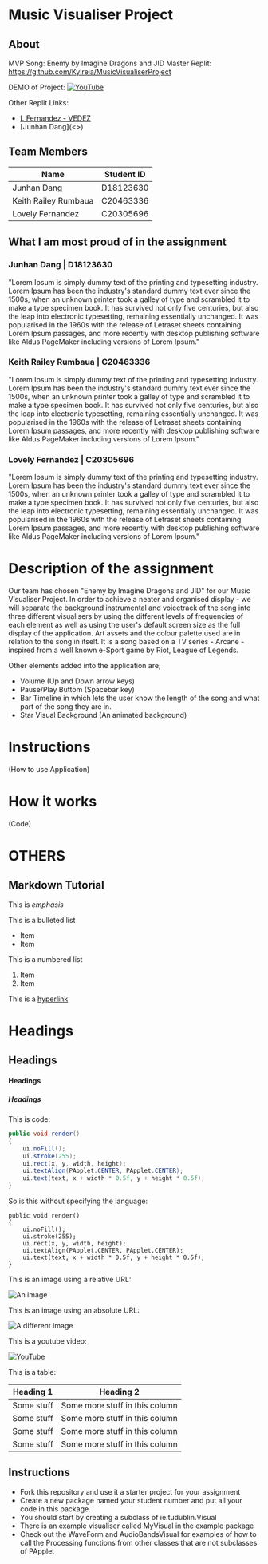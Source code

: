 # Music Visualiser Project

## About
MVP Song: Enemy by Imagine Dragons and JID
Master Replit: https://github.com/Kylreia/MusicVisualiserProject

DEMO of Project: [![YouTube](http://img.youtube.com/vi/J2kHSSFA4NU/0.jpg)](https://www.youtube.com/watch?v=J2kHSSFA4NU)


Other Replit Links:
- [L Fernandez - VEDEZ ](https://github.com/vedez/MusicVisualiserProject)
- [Junhan Dang](<<Your REplit here>>)

## Team Members

| Name| Student ID |
|-----------|-----------|
|Junhan Dang | D18123630 |
|Keith Railey Rumbaua | C20463336 |
|Lovely Fernandez | C20305696 |

## What I am most proud of in the assignment
### Junhan Dang | D18123630

"Lorem Ipsum is simply dummy text of the printing and typesetting industry. Lorem Ipsum has been the industry's standard dummy text ever since the 1500s, when an unknown printer took a galley of type and scrambled it to make a type specimen book. It has survived not only five centuries, but also the leap into electronic typesetting, remaining essentially unchanged. It was popularised in the 1960s with the release of Letraset sheets containing Lorem Ipsum passages, and more recently with desktop publishing software like Aldus PageMaker including versions of Lorem Ipsum."

### Keith Railey Rumbaua | C20463336

"Lorem Ipsum is simply dummy text of the printing and typesetting industry. Lorem Ipsum has been the industry's standard dummy text ever since the 1500s, when an unknown printer took a galley of type and scrambled it to make a type specimen book. It has survived not only five centuries, but also the leap into electronic typesetting, remaining essentially unchanged. It was popularised in the 1960s with the release of Letraset sheets containing Lorem Ipsum passages, and more recently with desktop publishing software like Aldus PageMaker including versions of Lorem Ipsum."

### Lovely Fernandez | C20305696

"Lorem Ipsum is simply dummy text of the printing and typesetting industry. Lorem Ipsum has been the industry's standard dummy text ever since the 1500s, when an unknown printer took a galley of type and scrambled it to make a type specimen book. It has survived not only five centuries, but also the leap into electronic typesetting, remaining essentially unchanged. It was popularised in the 1960s with the release of Letraset sheets containing Lorem Ipsum passages, and more recently with desktop publishing software like Aldus PageMaker including versions of Lorem Ipsum."

# Description of the assignment
Our team has chosen "Enemy by Imagine Dragons and JID" for our Music Visualiser Project. 
In order to achieve a neater and organised display - we will separate the background instrumental and voicetrack of the song into three different visualisers by using the different levels of frequencies of each element as well as using the user's default screen size as the full display of the application. 
Art assets and the colour palette used are in relation to the song in itself. It is a song based on a TV series - Arcane - inspired from a well known e-Sport game by Riot, League of Legends. 

Other elements added into the application are;
- Volume (Up and Down arrow keys)
- Pause/Play Buttom (Spacebar key)
- Bar Timeline in which lets the user know the length of the song and what part of the song they are in.
- Star Visual Background (An animated background)


# Instructions 

(How to use Application)

# How it works 

(Code)

# OTHERS
## Markdown Tutorial

This is *emphasis*

This is a bulleted list

- Item
- Item

This is a numbered list

1. Item
1. Item

This is a [hyperlink](http://bryanduggan.org)

# Headings
## Headings
#### Headings
##### Headings

This is code:

```Java
public void render()
{
	ui.noFill();
	ui.stroke(255);
	ui.rect(x, y, width, height);
	ui.textAlign(PApplet.CENTER, PApplet.CENTER);
	ui.text(text, x + width * 0.5f, y + height * 0.5f);
}
```

So is this without specifying the language:

```
public void render()
{
	ui.noFill();
	ui.stroke(255);
	ui.rect(x, y, width, height);
	ui.textAlign(PApplet.CENTER, PApplet.CENTER);
	ui.text(text, x + width * 0.5f, y + height * 0.5f);
}
```

This is an image using a relative URL:

![An image](images/p8.png)

This is an image using an absolute URL:

![A different image](https://bryanduggandotorg.files.wordpress.com/2019/02/infinite-forms-00045.png?w=595&h=&zoom=2)

This is a youtube video:

[![YouTube](http://img.youtube.com/vi/J2kHSSFA4NU/0.jpg)](https://www.youtube.com/watch?v=J2kHSSFA4NU)

This is a table:

| Heading 1 | Heading 2 |
|-----------|-----------|
|Some stuff | Some more stuff in this column |
|Some stuff | Some more stuff in this column |
|Some stuff | Some more stuff in this column |
|Some stuff | Some more stuff in this column |

## Instructions
- Fork this repository and use it a starter project for your assignment
- Create a new package named your student number and put all your code in this package.
- You should start by creating a subclass of ie.tudublin.Visual
- There is an example visualiser called MyVisual in the example package
- Check out the WaveForm and AudioBandsVisual for examples of how to call the Processing functions from other classes that are not subclasses of PApplet

